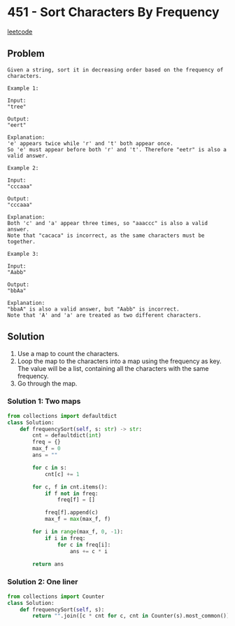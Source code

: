 # 451 - Sort Characters By Frequency

[leetcode](https://leetcode.com/problems/sort-characters-by-frequency/)

## Problem

    Given a string, sort it in decreasing order based on the frequency of characters.
    
    Example 1:
    
    Input:
    "tree"
    
    Output:
    "eert"
    
    Explanation:
    'e' appears twice while 'r' and 't' both appear once.
    So 'e' must appear before both 'r' and 't'. Therefore "eetr" is also a valid answer.
    
    Example 2:
    
    Input:
    "cccaaa"
    
    Output:
    "cccaaa"
    
    Explanation:
    Both 'c' and 'a' appear three times, so "aaaccc" is also a valid answer.
    Note that "cacaca" is incorrect, as the same characters must be together.
    
    Example 3:
    
    Input:
    "Aabb"
    
    Output:
    "bbAa"
    
    Explanation:
    "bbaA" is also a valid answer, but "Aabb" is incorrect.
    Note that 'A' and 'a' are treated as two different characters.

## Solution

1.  Use a map to count the characters.
2.  Loop the map to the characters into a map using the frequency as key. The value will be a list, containing all the characters with the same frequency.
3.  Go through the map.

### Solution 1: Two maps

```python
from collections import defaultdict
class Solution:
    def frequencySort(self, s: str) -> str:
        cnt = defaultdict(int)
        freq = {}
        max_f = 0
        ans = ""

        for c in s:
            cnt[c] += 1

        for c, f in cnt.items():
            if f not in freq:
                freq[f] = []

            freq[f].append(c)
            max_f = max(max_f, f)

        for i in range(max_f, 0, -1):
            if i in freq:
                for c in freq[i]:
                    ans += c * i

        return ans
```

### Solution 2: One liner

```python
from collections import Counter
class Solution:
    def frequencySort(self, s):
        return "".join([c * cnt for c, cnt in Counter(s).most_common()])
```
